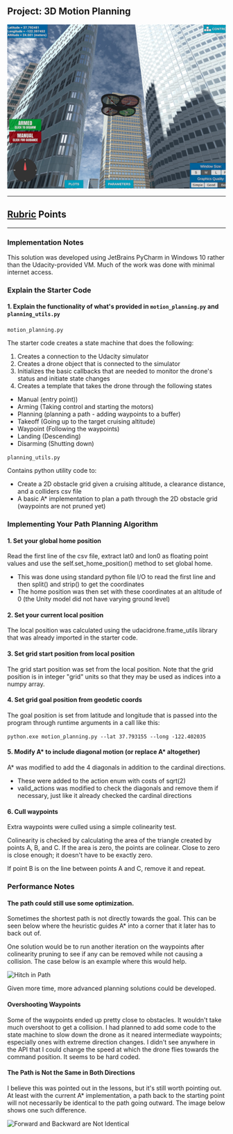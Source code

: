 ## Project: 3D Motion Planning
![Quad Image](./misc/enroute.png)

---

## [Rubric](https://review.udacity.com/#!/rubrics/1534/view) Points 

---
### Implementation Notes

This solution was developed using JetBrains PyCharm in Windows 10 rather than the Udacity-provided VM. Much of the work was done with minimal internet access.


### Explain the Starter Code

#### 1. Explain the functionality of what's provided in `motion_planning.py` and `planning_utils.py`

`motion_planning.py`

The starter code creates a state machine that does the following:
1. Creates a connection to the Udacity simulator
2. Creates a drone object that is connected to the simulator
3. Initializes the basic callbacks that are needed to monitor the drone's status and initiate state changes
4. Creates a template that takes the drone through the following states
* Manual (entry point))
* Arming (Taking control and starting the motors)
* Planning (planning a path - adding waypoints to a buffer)
* Takeoff (Going up to the target cruising altitude)
* Waypoint (Following the waypoints)
* Landing (Descending)
* Disarming (Shutting down)

`planning_utils.py`

Contains python utility code to:
* Create a 2D obstacle grid given a cruising altitude, a clearance distance, and a colliders csv file
* A basic A* implementation to plan a path through the 2D obstacle grid (waypoints are not pruned yet)

### Implementing Your Path Planning Algorithm

#### 1. Set your global home position
Read the first line of the csv file, extract lat0 and lon0 as floating point values and use the self.set_home_position() method to set global home.
* This was done using standard python file I/O to read the first line and then split() and strip() to get the coordinates
* The home position was then set with these coordinates at an altitude of 0 (the Unity model did not have varying ground level)

#### 2. Set your current local position
The local position was calculated using the udacidrone.frame_utils library that was already imported in the starter code.

#### 3. Set grid start position from local position
The grid start position was set from the local position. Note that the grid position is in integer "grid" units so that they may be used as indices into a numpy array.

#### 4. Set grid goal position from geodetic coords
The goal position is set from latitude and longitude that is passed into the program through runtime arguments in a call like this:

```python.exe motion_planning.py --lat 37.793155 --long -122.402035```

#### 5. Modify A* to include diagonal motion (or replace A* altogether)
A* was modified to add the 4 diagonals in addition to the cardinal directions.
* These were added to the action enum with costs of sqrt(2)
* valid_actions was modified to check the diagonals and remove them if necessary, just like it already checked the cardinal directions 

#### 6. Cull waypoints 
Extra waypoints were culled using a simple colinearity test.

Colinearity is checked by calculating the area of the triangle created by points A, B, and C. If the area is zero, the points are colinear. Close to zero is close enough; it doesn't have to be exactly zero.

If point B is on the line between points A and C, remove it and repeat.


### Performance Notes

#### The path could still use some optimization.

Sometimes the shortest path is not directly towards the goal. This can be seen below where the heuristic guides A* into a corner that it later has to back out of.

One solution would be to run another iteration on the waypoints after colinearity pruning to see if any can be removed while not causing a collision. The case below is an example where this would help.


![Hitch in Path](./misc/hitch.png)

Given more time, more advanced planning solutions could be developed.

#### Overshooting Waypoints

Some of the waypoints ended up pretty close to obstacles. It wouldn't take much overshoot to get a collision. I had planned to add some code to the state machine to slow down the drone as it neared intermediate waypoints; especially ones with extreme direction changes. I didn't see anywhere in the API that I could change the speed at which the drone flies towards the command position. It seems to be hard coded.  

#### The Path is Not the Same in Both Directions

I believe this was pointed out in the lessons, but it's still worth pointing out. At least with the current A* implementation, a path back to the starting point will not necessarily be identical to the path going outward. The image below shows one such difference.

![Forward and Backward are Not Identical](./misc/path.png)

